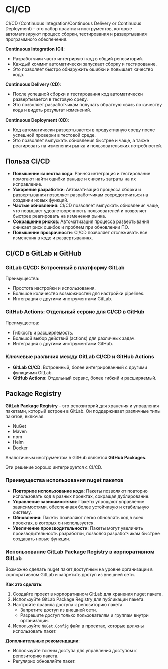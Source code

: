 # CI/CD

CI/CD (Continuous Integration/Continuous Delivery or Continuous Deployment) - это набор практик и инструментов, которые автоматизируют процесс сборки, тестирования и развертывания программного обеспечения. 

**Continuous Integration (CI)**:

- Разработчики часто интегрируют код в общий репозиторий.
- Каждый коммит автоматически запускает сборку и тестирование.
- Это позволяет быстро обнаружить ошибки и повышает качество кода.

**Continuous Delivery (CD)**:

- После успешной сборки и тестирования код автоматически развертывается в тестовую среду.
- Это позволяет разработчикам получать обратную связь по качеству кода и видеть результат изменений.

**Continuous Deployment (CD)**:

- Код автоматически развертывается в продуктивную среду после успешной проверки в тестовой среде.
- Это позволяет выпускать обновления быстрее и чаще, а также реагировать на изменения рынка и пользовательских потребностей.

## Польза CI/CD

- **Повышение качества кода**: Ранняя интеграция и тестирование помогают найти ошибки раньше и снизить затраты на их исправление.
- **Ускорение разработки**: Автоматизация процесса сборки и развертывания позволяет разработчикам сосредоточиться на создании новых функций.
- **Частые обновления**: CI/CD позволяет выпускать обновления чаще, что повышает удовлетворенность пользователей и позволяет быстрее реагировать на изменения рынка.
- **Сокращение рисков**: Автоматизация процесса развертывания снижает риск ошибок и проблем при обновлении ПО.
- **Повышение прозрачности**: CI/CD позволяет отслеживать все изменения в коде и развертываниях.

## CI/CD в GitLab и GitHub

### GitLab CI/CD: Встроенный в платформу GitLab

Преимущества:

- Простота настройки и использования.
- Большое количество возможностей для настройки pipelines.
- Интеграция с другими инструментами GitLab.

### GitHub Actions: Отдельный сервис для CI/CD в GitHub

Преимущества:

- Гибкость и расширяемость.
- Большой выбор действий (actions) для различных задач.
- Интеграция с другими инструментами GitHub.

### Ключевые различия между GitLab CI/CD и GitHub Actions

- **GitLab CI/CD**: Встроенный, более интегрированный с другими функциями GitLab.
- **GitHub Actions**: Отдельный сервис, более гибкий и расширяемый.

## Package Registry

**GitLab Package Registry** - это репозиторий для хранения и управления пакетами, который встроен в GitLab. Он поддерживает различные типы пакетов, включая:

- NuGet
- Maven
- npm
- Helm
- Docker

Аналогичным инструментом в GitHub является **GitHub Packages**.

Эти решение хорошо интегрируется с CI/CD.

### Преимущества использования nuget пакетов

- **Повторное использование кода**: Пакеты позволяют повторно использовать код в разных проектах, сокращая дублирование.
- **Управление зависимостями**: Пакеты упрощают управление зависимостями, обеспечивая более устойчивую и стабильную систему.
- **Обновления**: Пакеты позволяют легко обновлять код в всех проектах, в которых он используется.
- **Увеличение производительности**: Пакеты могут увеличить производительность разработки, позволяя разработчикам быстрее создавать новые функции.

### Использование GitLab Package Registry в корпоративном GitLab

Возможно сделать nuget пакет доступным на уровне организации в корпоративном GitLab и запретить доступ из внешней сети. 

**Как это сделать**:

1. Создайте проект в корпоративном GitLab для хранения nuget пакета.
2. Используйте GitLab Package Registry для публикации пакета.
3. Настройте правила доступа к репозиторию пакета. 
    - Запретите доступ из внешней сети.
    - Разрешите доступ только пользователям и группам внутри организации.
4. Используйте `NuGet.Config` файл в проектах, которые должны использовать пакет.

**Дополнительные рекомендации**:

- Используйте токены доступа для управления доступом к репозиторию пакета.
- Регулярно обновляйте пакет.
